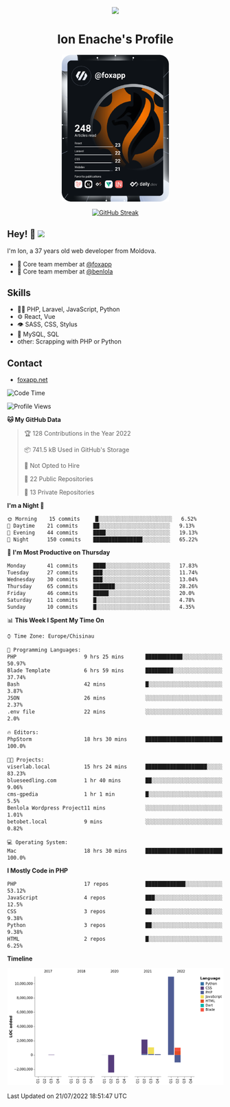 <div id="header" align="center">
  <img src="https://media.giphy.com/media/M9gbBd9nbDrOTu1Mqx/giphy.gif" width="100"/>
	<h1>Ion Enache's Profile</h1>
</div>
<div align="center">
	<a href="https://app.daily.dev/foxapp"><img src="https://github.com/foxapp/foxapp/blob/master/devcard.svg" width="250" alt="Ion Enache's Dev Card"/></a>
</div>


<div align="center">
	
[![GitHub Streak](http://github-readme-streak-stats.herokuapp.com?user=foxapp&hide_border=true&date_format=M%20j%5B%2C%20Y%5D)](https://git.io/streak-stats)
	
</div>


## Hey! 👋 <img src="https://media.giphy.com/media/hvRJCLFzcasrR4ia7z/giphy.gif" width="30px"/>
I'm Ion, a 37 years old web developer from Moldova.


- 👥 Core team member at [@foxapp](https://github.com/foxapp)
- 👥 Core team member at [@benlola](https://github.com/benlola)

## Skills
- 👨‍💻 PHP, Laravel, JavaScript, Python
- ⚙️ React, Vue
- 👁️ SASS, CSS, Stylus
- 💽 MySQL, SQL
- other: Scrapping with PHP or Python

## Contact
- [foxapp.net](https://www.foxapp.net)

<!--START_SECTION:waka-->
![Code Time](http://img.shields.io/badge/Code%20Time-816%20hrs%2040%20mins-blue)

![Profile Views](http://img.shields.io/badge/Profile%20Views-0-blue)

**🐱 My GitHub Data** 

> 🏆 128 Contributions in the Year 2022
 > 
> 📦 741.5 kB Used in GitHub's Storage 
 > 
> 🚫 Not Opted to Hire
 > 
> 📜 22 Public Repositories 
 > 
> 🔑 13 Private Repositories  
 > 
**I'm a Night 🦉** 

```text
🌞 Morning    15 commits     █░░░░░░░░░░░░░░░░░░░░░░░░   6.52% 
🌆 Daytime    21 commits     ██░░░░░░░░░░░░░░░░░░░░░░░   9.13% 
🌃 Evening    44 commits     ████░░░░░░░░░░░░░░░░░░░░░   19.13% 
🌙 Night      150 commits    ████████████████░░░░░░░░░   65.22%

```
📅 **I'm Most Productive on Thursday** 

```text
Monday       41 commits     ████░░░░░░░░░░░░░░░░░░░░░   17.83% 
Tuesday      27 commits     ███░░░░░░░░░░░░░░░░░░░░░░   11.74% 
Wednesday    30 commits     ███░░░░░░░░░░░░░░░░░░░░░░   13.04% 
Thursday     65 commits     ███████░░░░░░░░░░░░░░░░░░   28.26% 
Friday       46 commits     █████░░░░░░░░░░░░░░░░░░░░   20.0% 
Saturday     11 commits     █░░░░░░░░░░░░░░░░░░░░░░░░   4.78% 
Sunday       10 commits     █░░░░░░░░░░░░░░░░░░░░░░░░   4.35%

```


📊 **This Week I Spent My Time On** 

```text
⌚︎ Time Zone: Europe/Chisinau

💬 Programming Languages: 
PHP                      9 hrs 25 mins       ████████████░░░░░░░░░░░░░   50.97% 
Blade Template           6 hrs 59 mins       █████████░░░░░░░░░░░░░░░░   37.74% 
Bash                     42 mins             █░░░░░░░░░░░░░░░░░░░░░░░░   3.87% 
JSON                     26 mins             ░░░░░░░░░░░░░░░░░░░░░░░░░   2.37% 
.env file                22 mins             ░░░░░░░░░░░░░░░░░░░░░░░░░   2.0%

🔥 Editors: 
PhpStorm                 18 hrs 30 mins      █████████████████████████   100.0%

🐱‍💻 Projects: 
viserlab.local           15 hrs 24 mins      ████████████████████░░░░░   83.23% 
blueseedling.com         1 hr 40 mins        ██░░░░░░░░░░░░░░░░░░░░░░░   9.06% 
cms-gpedia               1 hr 1 min          █░░░░░░░░░░░░░░░░░░░░░░░░   5.5% 
Benlola Wordpress Project11 mins             ░░░░░░░░░░░░░░░░░░░░░░░░░   1.01% 
betobet.local            9 mins              ░░░░░░░░░░░░░░░░░░░░░░░░░   0.82%

💻 Operating System: 
Mac                      18 hrs 30 mins      █████████████████████████   100.0%

```

**I Mostly Code in PHP** 

```text
PHP                      17 repos            █████████████░░░░░░░░░░░░   53.12% 
JavaScript               4 repos             ███░░░░░░░░░░░░░░░░░░░░░░   12.5% 
CSS                      3 repos             ██░░░░░░░░░░░░░░░░░░░░░░░   9.38% 
Python                   3 repos             ██░░░░░░░░░░░░░░░░░░░░░░░   9.38% 
HTML                     2 repos             █░░░░░░░░░░░░░░░░░░░░░░░░   6.25%

```


**Timeline**

![Chart not found](https://raw.githubusercontent.com/foxapp/foxapp/master/charts/bar_graph.png) 


 Last Updated on 21/07/2022 18:51:47 UTC
<!--END_SECTION:waka-->
